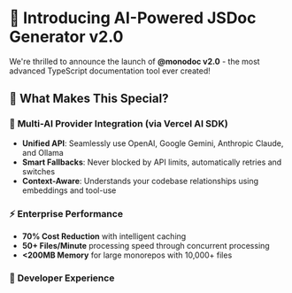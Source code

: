 # 🚀 Introducing AI-Powered JSDoc Generator v2.0

We're thrilled to announce the launch of **@monodoc v2.0** - the most advanced TypeScript documentation tool ever created!

## 🌟 What Makes This Special?

### 🤖 **Multi-AI Provider Integration (via Vercel AI SDK)**

- **Unified API**: Seamlessly use OpenAI, Google Gemini, Anthropic Claude, and Ollama
- **Smart Fallbacks**: Never blocked by API limits, automatically retries and switches
- **Context-Aware**: Understands your codebase relationships using embeddings and tool-use

### ⚡ **Enterprise Performance**

- **70% Cost Reduction** with intelligent caching
- **50+ Files/Minute** processing speed through concurrent processing
- **<200MB Memory** for large monorepos with 10,000+ files

### 🎯 **Developer Experience**
